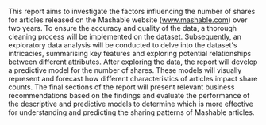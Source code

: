This report aims to investigate the factors influencing the number of shares for articles released on the Mashable website (www.mashable.com) over two years. To ensure the accuracy and quality of the data, a thorough cleaning process will be implemented on the dataset. Subsequently, an exploratory data analysis will be conducted to delve into the dataset's intricacies, summarising key features and exploring potential relationships between different attributes. After exploring the data, the report will develop a predictive model for the number of shares. These models will visually represent and forecast how different characteristics of articles impact share counts. The final sections of the report will present relevant business recommendations based on the findings and evaluate the performance of the descriptive and predictive models to determine which is more effective for understanding and predicting the sharing patterns of Mashable articles.
